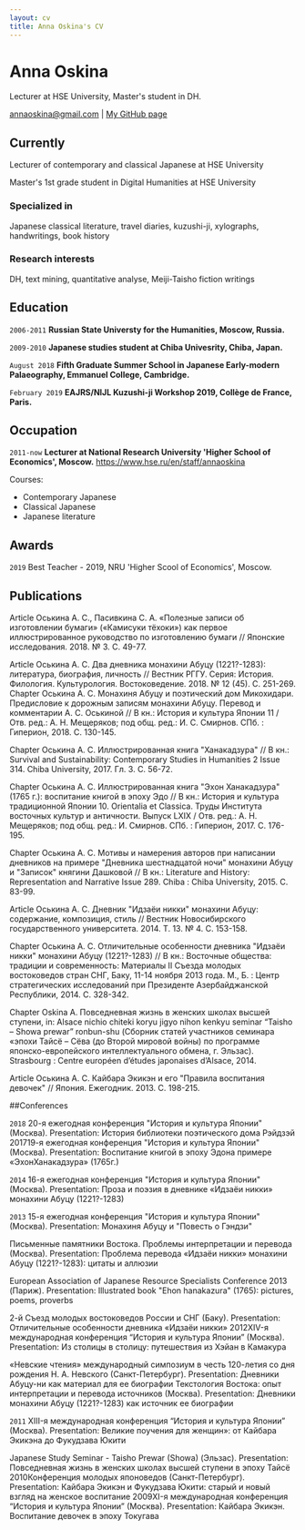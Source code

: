 ```yaml
---
layout: cv
title: Anna Oskina's CV
---
```

# Anna Oskina
Lecturer at HSE University, Master's student in DH.

<div id="webaddress">
<a href="annaoskina@gmail.com">annaoskina@gmail.com</a>
| <a href="https://github.com/annaoskina">My GitHub page</a>
</div>


## Currently

Lecturer of contemporary and classical Japanese at HSE University

Master's 1st grade student in Digital Humanities at HSE University

### Specialized in

Japanese classical literature, travel diaries, kuzushi-ji, xylographs, handwritings, book history


### Research interests

DH, text mining, quantitative analyse, Meiji-Taisho fiction writings


## Education

`2006-2011`
__Russian State Universty for the Humanities, Moscow, Russia.__

`2009-2010`
__Japanese studies student at Chiba Univesrity, Chiba, Japan.__

`August 2018`
__Fifth Graduate Summer School in Japanese Early-modern Palaeography, Emmanuel College, Cambridge.__

`February 2019`
__EAJRS/NIJL Kuzushi-ji Workshop 2019, Collège de France, Paris.__


## Occupation

`2011-now`
__Lecturer at National Research University 'Higher School of Economics', Moscow.__ 
<a href="https://www.hse.ru/en/staff/annaoskina">https://www.hse.ru/en/staff/annaoskina</a>

Courses:
- Contemporary Japanese
- Classical Japanese
- Japanese literature


## Awards

`2019`
Best Teacher - 2019, NRU 'Higher Scool of Economics', Moscow.


## Publications

Article Оськина А. С., Пасивкина С. А. «Полезные записи об изготовлении бумаги» («Камисуки тёхоки») как первое иллюстрированное руководство по изготовлению бумаги // Японские исследования. 2018. № 3. С. 49-77.


Article Оськина А. С. Два дневника монахини Абуцу (1221?-1283): литература, биография, личность // Вестник РГГУ. Серия: История. Филология. Культурология. Востоковедение. 2018. № 12 (45). С. 251-269.
Chapter Оськина А. С. Монахиня Абуцу и поэтический дом Микохидари. Предисловие к дорожным записям монахини Абуцу. Перевод и комментарии А. С. Оськиной // В кн.: История и культура Японии 11 / Отв. ред.: А. Н. Мещеряков; под общ. ред.: И. С. Смирнов. СПб. : Гиперион, 2018. С. 130-145.


Chapter Оськина А. С. Иллюстрированная книга "Ханакадзура" // В кн.: Survival and Sustainability: Contemporary Studies in Humanities 2 Issue 314. Chiba University, 2017. Гл. 3. С. 56-72.


Chapter Оськина А. С. Иллюстрированная книга "Эхон Ханакадзура" (1765 г.): воспитание книгой в эпоху Эдо // В кн.: История и культура традиционной Японии 10. Orientalia et Classica. Труды Института восточных культур и античности. Выпуск LXIX / Отв. ред.: А. Н. Мещеряков; под общ. ред.: И. Смирнов. СПб. : Гиперион, 2017. С. 176-195.


Chapter Оськина А. С. Мотивы и намерения авторов при написании дневников на примере "Дневника шестнадцатой ночи" монахини Абуцу и "Записок" княгини Дашковой // В кн.: Literature and History: Representation and Narrative Issue 289. Chiba : Chiba University, 2015. С. 83-99.


Article Оськина А. С. Дневник "Идзаёи никки" монахини Абуцу: содержание, композиция, стиль // Вестник Новосибирского государственного университета. 2014. Т. 13. № 4. С. 153-158.


Chapter Оськина А. С. Отличительные особенности дневника "Идзаёи никки" монахини Абуцу (1221?-1283) // В кн.: Восточные общества: традиции и современность: Материалы II Съезда молодых востоковедов стран СНГ, Баку, 11-14 ноября 2013 года. М., Б. : Центр стратегических исследований при Президенте Азербайджанской Республики, 2014. С. 328-342.


Chapter Oskina A. Повседневная жизнь в женских школах высшей ступени, in: Alsace nichio chiteki koryu jigyo nihon kenkyu seminar “Taisho – Showa prewar” ronbun-shu (Сборник статей участников семинара «эпохи Тайсё – Сёва (до Второй мировой войны) по программе японско-европейского интеллектуального обмена, г. Эльзас). Strasbourg : Centre européen d’études japonaises d’Alsace, 2014.


Article Оськина А. С. Кайбара Экикэн и его "Правила воспитания девочек" // Япония. Ежегодник. 2013. С. 198-215.


##Conferences

`2018` 20-я ежегодная конференция "История и культура Японии" (Москва). Presentation: История библиотеки поэтического дома Рэйдзэй
201719-я ежегодная конференция "История и культура Японии" (Москва). Presentation: Воспитание книгой в эпоху Эдона примере «ЭхонХанакадзура» (1765г.)


`2014` 16-я ежегодная конференция "История и культура Японии" (Москва). Presentation: Проза и поэзия в дневнике «Идзаёи никки» монахини Абуцу (1221?-1283)


`2013`
15-я ежегодная конференция "История и культура Японии" (Москва). Presentation: Монахиня Абуцу и "Повесть о Гэндзи" 


Письменные памятники Востока. Проблемы интерпретации и перевода (Москва). Presentation: Проблема перевода «Идзаёи никки» монахини Абуцу (1221?-1283): цитаты и аллюзии


European Association of Japanese Resource Specialists Conference 2013 (Париж). Presentation: Illustrated book "Ehon hanakazura" (1765): pictures, poems, proverbs 


2-й Съезд молодых востоковедов России и СНГ (Баку). Presentation: Отличительные особенности дневника «Идзаёи никки»
2012XIV-я международная конференция “История и культура Японии” (Москва). Presentation: Из столицы в столицу: путешествия из Хэйан в Камакура


«Невские чтения» международный симпозиум в честь 120-летия со дня рождения Н. А. Невского (Санкт-Петербург). Presentation: Дневники Абуцу-ни как материал для ее биографии
Текстология Востока: опыт интерпретации и перевода источников (Москва). Presentation: Дневники монахини Абуцу (1221?-1283) как источник ее биографии 

`2011`
XIII-я международная конференция “История и культура Японии” (Москва). Presentation: Великие поучения для женщин»: от Кайбара Экикэна до Фукудзава Юкити 


Japanese Study Seminar - Taisho Prewar (Showa) (Эльзас). Presentation: Повседневная жизнь в женских школах высшей ступени в эпоху Тайсё
2010Конференция молодых японоведов (Санкт-Петербург). Presentation: Кайбара Экикэн и Фукудзава Юкити: старый и новый взгляд на женское воспитание
2009XI-я международная конференция “История и культура Японии” (Москва). Presentation: Кайбара Экикэн. Воспитание девочек в эпоху Токугава


<!-- ### Footer

Last updated: January 2020 -->


